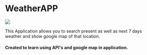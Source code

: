 # WeatherAPP
<img  src="https://i.imgur.com/KhXi6pE.png" />

This Application allows you to search present as well as next 7 days weather and show google map of that location.

<h4>Created to learn using API's and google map in application.</h4>
